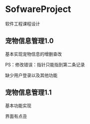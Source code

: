 # SofwareProject
软件工程课程设计

## 宠物信息管理1.0 

基本实现宠物信息的增删查改

PS：修改错误：指针只能指到第二条记录

缺少用户登录以及其他功能

## 宠物信息管理1.1

基本功能实现

界面有点丑